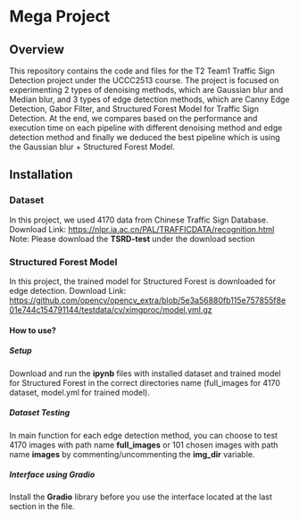 # Mega Project
## Overview
This repository contains the code and files for the T2 Team1 Traffic Sign Detection project under the UCCC2513 course. The project is focused on experimenting 2 types of denoising methods, which are Gaussian blur and Median blur, and 3 types of edge detection methods, which are Canny Edge Detection, Gabor Filter, and Structured Forest Model for Traffic Sign Detection. At the end, we compares based on the performance and execution time on each pipeline with different denoising method and edge detection method and finally we deduced the best pipeline which is using the Gaussian blur + Structured Forest Model.
## Installation
### Dataset
In this project, we used 4170 data from Chinese Traffic Sign Database.
Download Link: https://nlpr.ia.ac.cn/PAL/TRAFFICDATA/recognition.html
Note: Please download the **TSRD-test** under the download section
### Structured Forest Model
In this project, the trained model for Structured Forest is downloaded for edge detection.
Download Link: https://github.com/opencv/opencv_extra/blob/5e3a56880fb115e757855f8e01e744c154791144/testdata/cv/ximgproc/model.yml.gz
#### How to use?
##### Setup
Download and run the **ipynb** files with installed dataset and trained model for Structured Forest in the correct directories name (full_images for 4170 dataset, model.yml for trained model).
##### Dataset Testing
In main function for each edge detection method, you can choose to test 4170 images with path name **full_images** or 101 chosen images with path name **images** by commenting/uncommenting the **img_dir** variable.
##### Interface using Gradio
Install the **Gradio** library before you use the interface located at the last section in the file.

